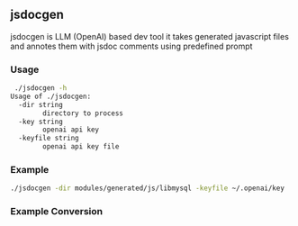 ## jsdocgen

jsdocgen is LLM (OpenAI) based dev tool it takes generated javascript files and annotes them with jsdoc comments using predefined prompt

### Usage

```bash
 ./jsdocgen -h
Usage of ./jsdocgen:
  -dir string
    	directory to process
  -key string
    	openai api key
  -keyfile string
    	openai api key file
```

### Example

```bash
./jsdocgen -dir modules/generated/js/libmysql -keyfile ~/.openai/key
```


### Example Conversion
